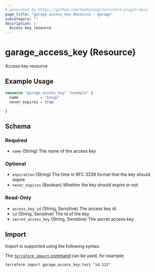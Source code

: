 ```yaml
---
# generated by https://github.com/hashicorp/terraform-plugin-docs
page_title: "garage_access_key Resource - garage"
subcategory: ""
description: |-
  Access key resource
---
```


# garage_access_key (Resource)

Access key resource

## Example Usage

```terraform
resource "garage_access_key" "example" {
  name          = "bongo"
  never_expires = true

}
```

<!-- schema generated by tfplugindocs -->
## Schema

### Required

- `name` (String) The name of the access key

### Optional

- `expiration` (String) The time in RFC 3339 format that the key should expire
- `never_expires` (Boolean) Whether the key should expire or not

### Read-Only

- `access_key_id` (String, Sensitive) The access key id
- `id` (String, Sensitive) The id of the key
- `secret_access_key` (String, Sensitive) The secret access key

## Import

Import is supported using the following syntax:

The [`terraform import` command](https://developer.hashicorp.com/terraform/cli/commands/import) can be used, for example:

```shell
terraform import garage_access_key.test "id-123"
```
